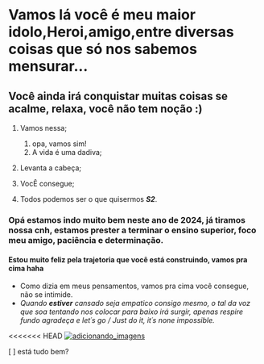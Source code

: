 # Vamos lá você é meu maior idolo,Heroi,amigo,entre diversas coisas que só nos sabemos mensurar...

## Você ainda irá conquistar muitas coisas se acalme, relaxa, você não tem noção :)
1. Vamos nessa;
    1. opa, vamos sim! 
    2. A vida é uma dadiva;

2. Levanta a cabeça;

3. VocÊ consegue;

4. Todos podemos ser o que quisermos _**S2**_.

### Opá estamos indo muito bem neste ano de 2024, já tiramos nossa cnh, estamos prester a terminar o ensino superior, foco meu amigo, paciência e determinação.

#### Estou muito feliz pela trajetoria que você está construindo, vamos pra cima haha

* Como dizia em meus pensamentos, vamos pra cima você consegue, não se intimide.
* _Quando **estiver** cansado seja empatico consigo mesmo, o tal da voz que soa tentando nos colocar para baixo irá surgir, apenas respire fundo agradeça e let´s go / Just do it, it´s none impossible._

<<<<<<< HEAD
[![adicionando_imagens](\CameraRoll\chama.jpeg)](https://translate.google.com/?sl=en&tl=pt&text=Just%20do%20it%20%2C%20not%20impossible.&op=translate)



[ ] está tudo bem? 

